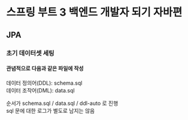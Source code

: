 # 스프링 부트 3 백엔드 개발자 되기 자바편

## JPA
### 초기 데이터셋 세팅
#### 관념적으로 다음과 같은 파일에 작성  
데이터 정의어(DDL): schema.sql  
데이터 조작어(DML): data.sql  

순서가 schema.sql / data.sql / ddl-auto 로 진행  
sql 문에 대한 로그가 별도로 남지는 않음
